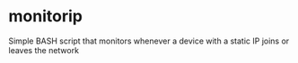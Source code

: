# monitorip
Simple BASH script that monitors whenever a device with a static IP joins or leaves the network
